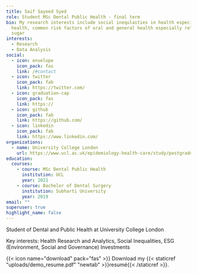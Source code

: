 ```yaml
---
title: Saif Sayeed Syed
role: Student MSc Dental Public Health - final term
bio: My research interests include social inequlaities in health especially oral
  health, common risk factors of oral and general health especially related to
  sugar
interests:
  - Research
  - Data Analysis
social:
  - icon: envelope
    icon_pack: fas
    link: /#contact
  - icon: twitter
    icon_pack: fab
    link: https://twitter.com/
  - icon: graduation-cap
    icon_pack: fas
    link: https://
  - icon: github
    icon_pack: fab
    link: https://github.com/
  - icon: linkedin
    icon_pack: fab
    link: https://www.linkedin.com/
organizations:
  - name: University College London
    url: https://www.ucl.ac.uk/epidemiology-health-care/study/postgraduate/dental-public-health-msc
education:
  courses:
    - course: MSc Dental Public Health
      institution: UCL
      year: 2021
    - course: Bachelor of Dental Surgery
      institution: Subharti University
      year: 2019
email: ""
superuser: true
highlight_name: false
---
```

Student of Dental and Public Health at University College London

Key interests: Health Research and Analytics, Social Inequalities, ESG (Environment, Social and Governance) Investments

{{< icon name="download" pack="fas" >}} Download my {{< staticref "uploads/demo_resume.pdf" "newtab" >}}resumé{{< /staticref >}}.